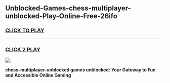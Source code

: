 
## Unblocked-Games-chess-multiplayer-unblocked-Play-Online-Free-26ifo
<h3>
<a href="https://premium76.site?title=chess-multiplayer-unblocked&ref=26A">CLICK TO PLAY</a></h3>
<hr>

<h3>
<a href="https://premium76.site?title=chess-multiplayer-unblocked&ref=26A">CLICK 2 PLAY</a>
  
</h3>

<a href="https://premium76.site?title=chess-multiplayer-unblocked&ref=26A"><img src="https://clearcache.store/games.png"></a>


**chess-multiplayer-unblocked games unblocked: Your Gateway to Fun and Accessible Online Gaming**
